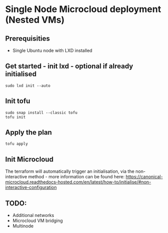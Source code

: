 # Single Node Microcloud deployment (Nested VMs)

## Prerequisities

- Single Ubuntu node with LXD installed

## Get started - init lxd - optional if already initialised

```
sudo lxd init --auto
```

## Init tofu

```
sudo snap install --classic tofu
tofu init
```

## Apply the plan

```
tofu apply
```

## Init Microcloud

The terraform will automatically trigger an initialisation, via the non-interactive method - more information can be found here: https://canonical-microcloud.readthedocs-hosted.com/en/latest/how-to/initialise/#non-interactive-configuration
## TODO:

- Additional networks
- Microcloud VM bridging
- Multinode
